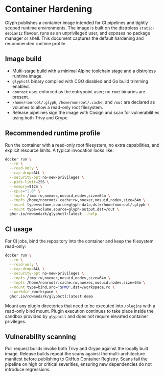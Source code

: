 # Container Hardening

Glyph publishes a container image intended for CI pipelines and tightly scoped
runtime environments. The image is built on the distroless `static-debian12`
flavour, runs as an unprivileged user, and exposes no package manager or shell.
This document captures the default hardening and recommended runtime profile.

## Image build

* Multi-stage build with a minimal Alpine toolchain stage and a distroless
  runtime image.
* `glyphctl` binary compiled with CGO disabled and Go build trimming enabled.
* `nonroot` user enforced as the entrypoint user; no `root` binaries are
  present.
* `/home/nonroot/.glyph`, `/home/nonroot/.cache`, and `/out` are declared as
  volumes to allow a read-only root filesystem.
* Release pipelines sign the image with Cosign and scan for vulnerabilities
  using both Trivy and Grype.

## Recommended runtime profile

Run the container with a read-only root filesystem, no extra capabilities, and
explicit resource limits. A typical invocation looks like:

```bash
docker run \
  --rm \
  --read-only \
  --cap-drop=ALL \
  --security-opt no-new-privileges \
  --pids-limit=256 \
  --memory=512m \
  --cpus="1.0" \
  --tmpfs /tmp:rw,noexec,nosuid,nodev,size=64m \
  --tmpfs /home/nonroot/.cache:rw,noexec,nosuid,nodev,size=64m \
  --mount type=volume,source=glyph-data,dst=/home/nonroot/.glyph \
  --mount type=volume,source=glyph-output,dst=/out \
  ghcr.io/rowandark/glyphctl:latest --help
```

## CI usage

For CI jobs, bind the repository into the container and keep the filesystem
read-only:

```bash
docker run \
  --rm \
  --read-only \
  --cap-drop=ALL \
  --security-opt no-new-privileges \
  --tmpfs /tmp:rw,noexec,nosuid,nodev,size=64m \
  --tmpfs /home/nonroot/.cache:rw,noexec,nosuid,nodev,size=64m \
  --mount type=bind,src="$PWD",dst=/workspace,ro \
  --workdir /workspace \
  ghcr.io/rowandark/glyphctl:latest demo
```

Mount any plugin directories that need to be executed into `/plugins` with a
read-only bind mount. Plugin execution continues to take place inside the
sandbox provided by `glyphctl` and does not require elevated container
privileges.

## Vulnerability scanning

Pull request builds invoke both Trivy and Grype against the locally built image.
Release builds repeat the scans against the multi-architecture manifest before
publishing to GitHub Container Registry. Scans fail the pipeline on high or
critical severities, ensuring new dependencies do not introduce regressions.

